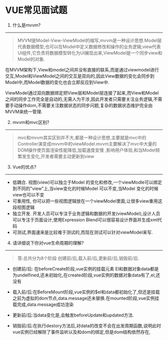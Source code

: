 # VUE常见面试题
1. 什么是mvvm?
- - - -
>   
> MVVM是Model-View-ViewModel的缩写,mvvm是一种设计思想.Model层代表数据模型,也可以在Model中定义数据修改和操作的业务逻辑;view代表UI组件,它负责将数据模型转化为UI展现出来,ViewModel是一个同步view和Model的对象.  
>   
在MVVM架构下,View和model之间并没有直接的联系,而是通过viewmodel进行交互,Model和ViewModel之间的交互是双向的,因此View数据的变化会同步到Model中,而Model数据的变化也会立即反应到View中.

ViewModel通过双向数据绑定把View层和Model层连接了起来,而View和Model之间的同步工作完全是自动的,无需人为干涉,因此开发者只需要关注业务逻辑,不需要手动操作dom,不需要关注数据状态的同步问题,复杂的数据状态维护完全由MVVM来统一管理.




2. mvvm和mvc区别?
- - - -
>     
> mvc和mvvm其实区别并不大,都是一种设计思想,主要就是mvc中的Controller演变成mvvm中的viewModel.mvvm主要解决了mvc中大量的DOM操作使页面渲染性能降低,加载速度变慢 ,影响用户体验,和当Model频繁发生变化,开发者需要主动更新到view  
>    



3. Vue的优点?
- - - -
- 低耦合. 视图(view)可以独立于Model 的变化和修改,一个viewModle可以绑定到不同的”view”上,当view变化的时候Model 可以不变,当Model 变化的时候 view也可以不变
- 可重用性, 你可以把一些视图逻辑放在一个viewModel里面,让很多view重用这段视图逻辑
- 独立开发. 开发人员可以专注于业务逻辑和数据的开发(viewModel),设计人员可以专注于页面设计,使用Expression Blend可以很容易设计界面并生成xml代码
- 可测试,界面速来是比较难于测试的,而现在测试可以针对viewModel来写.


4. 请详细说下你对vue生命周期的理解?
- - - -
> 答:总共分为8个阶段 创建前/后,载入前/后,更新前/后,销毁前/后.  
- 创建前/后: 在beforeCreate阶段,vue实例的挂载元素
El和数据对象data都是为undelfined,还未初始化,在created阶段,vue实例的数据对象data有了,el,还没有

- 载入前/后:在BeforeMount阶段,vue实例的$el和data都初始化了,但还是挂载之前为虚拟的dom节点,data.message还未替换.在mounted阶段,vue实例挂载完成,data.message成功渲染

- 更新前/后:当data变化是,会触发beforeUpdate和updated方法.

- 销毁前/后:在执行destory方法后,对data的改变不会在出发周期函数,说明此时vue实例已经解除了事件监听以及和dom的绑定,但是dom结构依然存在,


